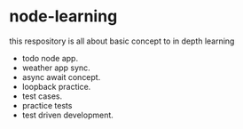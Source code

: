 # node-learning

this respository is all about basic concept to in depth learning

- todo node app.
- weather app sync.
- async await concept.
- loopback practice.
- test cases.
- practice tests
- test driven development.
